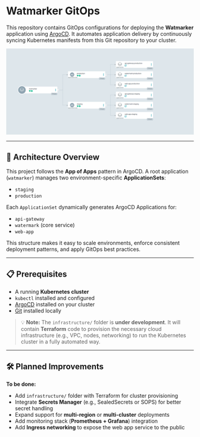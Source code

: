 # Watmarker GitOps

This repository contains GitOps configurations for deploying the **Watmarker** application using [ArgoCD](https://argo-cd.readthedocs.io/). It automates application delivery by continuously syncing Kubernetes manifests from this Git repository to your cluster.

![ArgoCD Deployment](https://github.com/brandoyts/watmarker-gitops/raw/master/diagrams/argocd.png "argocd deployment")

---

## 🧠 Architecture Overview

This project follows the **App of Apps** pattern in ArgoCD. A root application (`watmarker`) manages two environment-specific **ApplicationSets**:

- `staging`
- `production`

Each `ApplicationSet` dynamically generates ArgoCD Applications for:

- `api-gateway`
- `watermark` (core service)
- `web-app`

This structure makes it easy to scale environments, enforce consistent deployment patterns, and apply GitOps best practices.

---

## 📋 Prerequisites

- A running **Kubernetes cluster**
- `kubectl` installed and configured
- [ArgoCD](https://argo-cd.readthedocs.io/) installed on your cluster
- [Git](https://git-scm.com/) installed locally

> 💡 **Note:** The `infrastructure/` folder is **under development**. It will contain **Terraform** code to provision the necessary cloud infrastructure (e.g., VPC, nodes, networking) to run the Kubernetes cluster in a fully automated way.

---

## 🛠️ Planned Improvements

**To be done:**

- Add `infrastructure/` folder with Terraform for cluster provisioning
- Integrate **Secrets Manager** (e.g., SealedSecrets or SOPS) for better secret handling
- Expand support for **multi-region** or **multi-cluster** deployments
- Add monitoring stack (**Prometheus + Grafana**) integration
- Add **Ingress networking** to expose the web app service to the public
